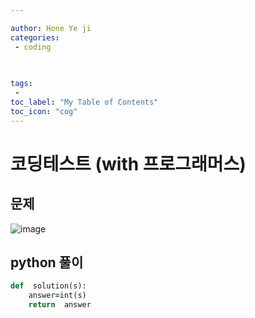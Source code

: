 ```yaml
---

author: Hone Ye ji
categories: 
 - coding
  
 

tags: 
 - 
toc_label: "My Table of Contents"
toc_icon: "cog"
---
```

# 코딩테스트 (with 프로그래머스)

## 문제

![image](https://user-images.githubusercontent.com/45659433/155492111-c964eb14-8edf-418d-bed7-d19398e53adc.png)


## python 풀이 


```ruby
def  solution(s):
	answer=int(s)
	return  answer
```
<!--stackedit_data:
eyJoaXN0b3J5IjpbMTMyMTM3MDMsMTM5NzUxOTc3MV19
-->
